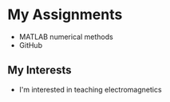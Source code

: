 # My Assignments
- MATLAB numerical methods
- GitHub
## My Interests
- I'm interested in teaching electromagnetics
